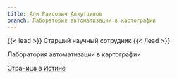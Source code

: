 ```yaml
---
title: Али Раисович Аляутдинов
branch: Лаборатория автоматизации в картографии
---
```


{{< lead >}} Старший научный сотрудник {{< /lead >}}

Лаборатория автоматизации в картографии

[Страница в Истине](https://istina.msu.ru/workers/432333)
